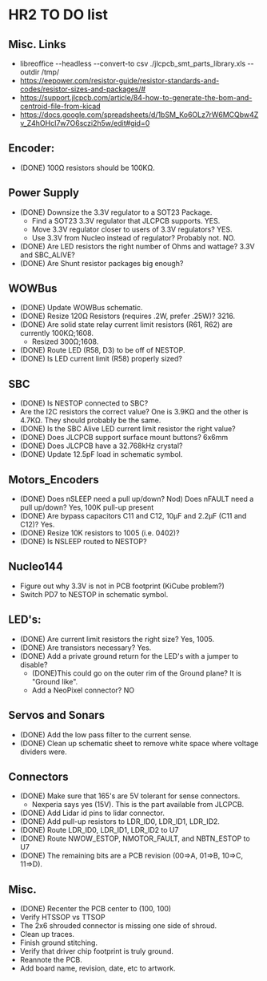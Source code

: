 # HR2 TO DO list

## Misc. Links

* libreoffice --headless --convert-to csv ./jlcpcb_smt_parts_library.xls --outdir /tmp/
* https://eepower.com/resistor-guide/resistor-standards-and-codes/resistor-sizes-and-packages/#
* https://support.jlcpcb.com/article/84-how-to-generate-the-bom-and-centroid-file-from-kicad
* https://docs.google.com/spreadsheets/d/1bSM_Ko6OLz7rW6MCQbw4Zv_Z4hOHcI7w7O6sczi2h5w/edit#gid=0

## Encoder:

* (DONE) 100Ω resistors should be 100KΩ.

## Power Supply

* (DONE) Downsize the 3.3V regulator to a SOT23 Package.
  * Find a SOT23 3.3V regulator that JLCPCB supports. YES.
  * Move 3.3V regulator closer to users of 3.3V regulators? YES.
  * Use 3.3V from Nucleo instead of regulator? Probably not. NO.
* (DONE) Are LED resistors the right number of Ohms and wattage?  3.3V and SBC_ALIVE?
* (DONE) Are Shunt resistor packages big enough?

## WOWBus

* (DONE) Update WOWBus schematic.
* (DONE) Resize 120Ω Resistors (requires .2W, prefer .25W)? 3216.
* (DONE) Are solid state relay current limit resistors (R61, R62) are currently 100KΩ;1608.
  * Resized 300Ω;1608.
* (DONE) Route LED (R58, D3) to be off of NESTOP.
* (DONE) Is LED current limit (R58) properly sized?

## SBC

* (DONE) Is NESTOP connected to SBC?
* Are the I2C resistors the correct value?
  One is 3.9KΩ and the other is 4.7KΩ.  They should probably be the same.
* (DONE) Is the SBC Alive LED current limit resistor the right value?
* (DONE) Does JLCPCB support surface mount buttons? 6x6mm
* (DONE) Does JLCPCB have a 32.768kHz crystal?
* (DONE) Update 12.5pF load in schematic symbol.

## Motors_Encoders

* (DONE) Does nSLEEP need a pull up/down?  Nod) Does nFAULT need a pull up/down?  Yes, 100K pull-up present
* (DONE) Are bypass capacitors C11 and C12, 10µF and 2.2µF (C11 and C12)? Yes.
* (DONE) Resize 10K resistors to 1005 (i.e. 0402)?
* (DONE) Is NSLEEP routed to NESTOP?

## Nucleo144

* Figure out why 3.3V is not in PCB footprint (KiCube problem?)
* Switch PD7 to NESTOP in schematic symbol.

## LED's:

* (DONE) Are current limit resistors the right size? Yes, 1005.
* (DONE) Are transistors necessary? Yes.
* (DONE) Add a private ground return for the LED's with a jumper to disable?
  * (DONE)This could go on the outer rim of the Ground plane?  It is "Ground like".
  * Add a NeoPixel connector? NO

## Servos and Sonars

* (DONE) Add the low pass filter to the current sense.
* (DONE) Clean up schematic sheet to remove white space where voltage dividers were.

## Connectors

* (DONE) Make sure that 165's are 5V tolerant for sense connectors.
  * Nexperia says yes (15V). This is the part available from JLCPCB.
* (DONE) Add Lidar id pins to lidar connector.
* (DONE) Add pull-up resistors to LDR_ID0, LDR_ID1, LDR_ID2.
* (DONE) Route LDR_ID0, LDR_ID1, LDR_ID2 to U7
* (DONE) Route NWOW_ESTOP, NMOTOR_FAULT, and NBTN_ESTOP to U7
* (DONE) The remaining bits are a PCB revision (00=>A, 01=>B, 10=>C, 11=>D).

## Misc.

* (DONE) Recenter the PCB center to (100, 100)
* Verify HTSSOP vs TTSOP
* The 2x6 shrouded connector is missing one side of shroud.
* Clean up traces.
* Finish ground stitching.
* Verify that driver chip footprint is truly ground.
* Reannote the PCB.
* Add board name, revision, date, etc to artwork.
